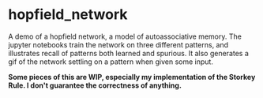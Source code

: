 # hopfield_network
A demo of a hopfield network, a model of autoassociative memory. The jupyter notebooks train the network on three different patterns, and illustrates recall of patterns both learned and spurious. It also generates a gif of the network settling on a pattern when given some input.

**Some pieces of this are WIP, especially my implementation of the Storkey Rule. I don't guarantee the correctness of anything.**
